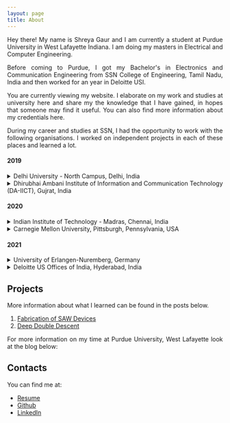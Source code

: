 ```yaml
---
layout: page
title: About
---
```


<!-- Author's note -->
<!-- <p class="message"> -->
<!-- </p> -->

<style>body {text-align: justify}</style>

Hey there! My name is Shreya Gaur and I am currently a student at Purdue University in West Lafayette Indiana. I am doing my masters in Electrical and Computer Engineering.

Before coming to Purdue, I got my Bachelor's in Electronics and Communication Engineering from SSN College of Engineering, Tamil Nadu, India and then worked for an year in Deloitte USI. 

You are currently viewing my website. I elaborate on my work and studies at university here and share my the knowledge that I have gained, in hopes that someone may find it useful. You can also find more information about my credentials here.

During my career and studies at SSN, I had the opportunity to work with the following organisations. I worked on independent projects in each of these places and learned a lot. 


#### 2019
<details><summary>Delhi University - North Campus, Delhi, India</summary>
<p>
During my time at Department of Physics and Astrophysics,Delhi University- North Campus, I worked with the PhD students of Dr. Vinay Gupta and learned the process of fabrication of SAW Devices.
</p></details>

<details><summary>Dhirubhai Ambani Institute of Information and Communication Technology (DA-IICT), Gujrat, India</summary>
<p>
My time at DA-IICT involved me learning the basics of arduino use. Later during the internship I developed a lot of interest in the field of Image Processing and Machine Learning. I also had the idea of developing a machine learning model to classify indian paintings into the region that they origin from using ML. The lack of dataset available however proved to be a great obstacle for the study.
</p></details>  

#### 2020
<details><summary>Indian Institute of Technology - Madras, Chennai, India</summary>
<p>
I was selected as an Indian National Science Academy Fellow in the year of 2020. I got the opportunity to work with Dr. Sheetal Kalyani and her phD student Nancy Nayak on the study of deep double descent in Convolutional Neural Networks. 
</p></details>

<details><summary>Carnegie Mellon University, Pittsburgh, Pennsylvania, USA</summary>
<p>
I underwent a remote internship with Carnegie Mellon University in 2020. The internship was an introductory program to machine learning. We were guided by Dr. Raj Reddy from the CS department. The culmination of the internship included us working on the creation of Autism Diagnosis tool using the responses of DSM 5 Manual with the help of Machine Learning.
</p></details>  

#### 2021
<details><summary>University of Erlangen-Nuremberg, Germany</summary>
<p>
For my final year project I work with Dr. Wolfgang Gerstacker on Modulation classification system for Power-factor Non-Orthogonal Multiple Access Signals using ResNets. The study yielded great results and is yet to get published.
</p></details>

<details><summary>Deloitte US Offices of India, Hyderabad, India</summary>
<p>
My first job was with the Partner Accounting and Reporting team of Enabling Areas in Deloitte USI. My work pertained to the use of SAP Advanced Business Application Programming language. During my year at deloitte I worked on the creation of Employment Verification forms using SAP Adobe Forms and ABAP. 
</p></details>  


## Projects

More information about what I learned can be found in the posts below.

1. [Fabrication of SAW Devices](/2022/12/28/fabrication-SAW/)
2. [Deep Double Descent](/2012/02/07/example-content/)

For more information on my time at Purdue University, West Lafayette look at the blog below:

<!-- 1. [Fall 2022](//) -->

## Contacts

You can find me at:
* [Resume]()
* [Github](https://github.com/Shreya-gaur)
* [LinkedIn](https://www.linkedin.com/in/shreya-gaur22599/)
